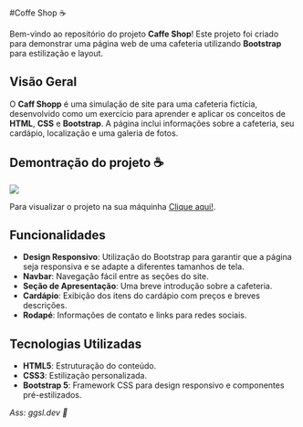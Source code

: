 #Coffe Shop ☕

Bem-vindo ao repositório do projeto **Caffe Shop**! Este projeto foi criado para demonstrar uma página web de uma cafeteria utilizando **Bootstrap** para estilização e layout.

## Visão Geral

O **Caff Shopp** é uma simulação de site para uma cafeteria fictícia, desenvolvido como um exercício para aprender e aplicar os conceitos de **HTML**, **CSS** e **Bootstrap**. A página inclui informações sobre a cafeteria, seu cardápio, localização e uma galeria de fotos.

## Demontração do projeto ☕
<img src="./assets/images/final-project-capture-desktop.png">

Para visualizar o projeto na sua máquinha [Clique aqui!](https://gabrielgomesdev20.github.io/Cooffe-Shopp/).

## Funcionalidades

- **Design Responsivo**: Utilização do Bootstrap para garantir que a página seja responsiva e se adapte a diferentes tamanhos de tela.
- **Navbar**: Navegação fácil entre as seções do site.
- **Seção de Apresentação**: Uma breve introdução sobre a cafeteria.
- **Cardápio**: Exibição dos itens do cardápio com preços e breves descrições.
- **Rodapé**: Informações de contato e links para redes sociais.

## Tecnologias Utilizadas

- **HTML5**: Estruturação do conteúdo.
- **CSS3**: Estilização personalizada.
- **Bootstrap 5**: Framework CSS para design responsivo e componentes pré-estilizados.

_Ass: ggsl.dev 🦅_


